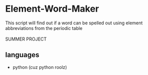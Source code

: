 # Element-Word-Maker
This script will find out if a word can be spelled out using element abbreviations from the periodic table
<br>
<br>
SUMMER PROJECT

## languages
- python (cuz python roolz)
